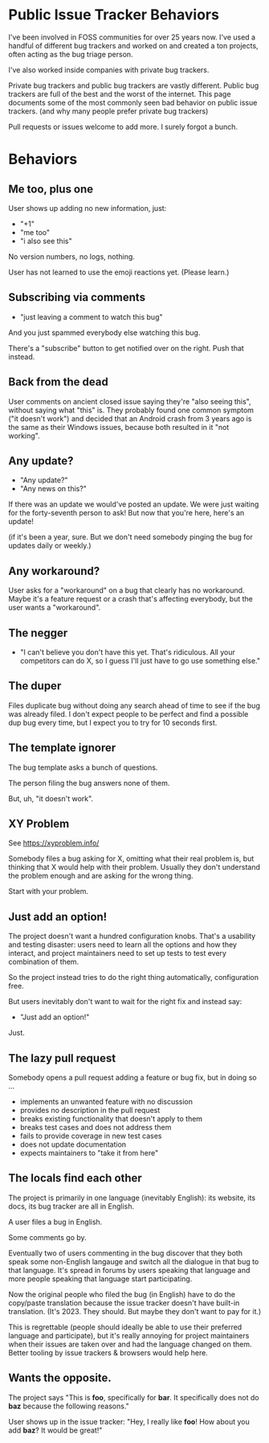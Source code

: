 # Public Issue Tracker Behaviors

I've been involved in FOSS communities for over 25 years now. I've
used a handful of different bug trackers and worked on and created a
ton projects, often acting as the bug triage person.

I've also worked inside companies with private bug trackers.

Private bug trackers and public bug trackers are vastly
different. Public bug trackers are full of the best and the worst of
the internet. This page documents some of the most commonly seen bad
behavior on public issue trackers. (and why many people prefer private bug
trackers)

Pull requests or issues welcome to add more. I surely forgot a bunch.

# Behaviors

## Me too, plus one

User shows up adding no new information, just:

* "+1"
* "me too"
* "i also see this"

No version numbers, no logs, nothing.

User has not learned to use the emoji reactions yet. (Please learn.)

## Subscribing via comments

* "just leaving a comment to watch this bug"

And you just spammed everybody else watching this bug.

There's a "subscribe" button to get notified over on the right. Push
that instead.

## Back from the dead

User comments on ancient closed issue saying they're "also seeing
this", without saying what "this" is. They probably found one common
symptom ("it doesn't work") and decided that an Android crash from 3
years ago is the same as their Windows issues, because both resulted
in it "not working".

## Any update?

* "Any update?"
* "Any news on this?"

If there was an update we would've posted an update. We were just
waiting for the forty-seventh person to ask! But now that you're here,
here's an update!

(if it's been a year, sure. But we don't need somebody pinging the bug
for updates daily or weekly.)


## Any workaround?

User asks for a "workaround" on a bug that clearly has no
workaround. Maybe it's a feature request or a crash that's affecting
everybody, but the user wants a "workaround".

## The negger

* "I can't believe you don't have this yet. That's ridiculous. All
  your competitors can do X, so I guess I'll just have to go use
  something else."

## The duper

Files duplicate bug without doing any search ahead of time to see if
the bug was already filed. I don't expect people to be perfect and
find a possible dup bug every time, but I expect you to try for 10
seconds first.

## The template ignorer

The bug template asks a bunch of questions.

The person filing the bug answers none of them.

But, uh, "it doesn't work".

## XY Problem

See https://xyproblem.info/

Somebody files a bug asking for X, omitting what their real problem
is, but thinking that X would help with their problem. Usually they
don't understand the problem enough and are asking for the wrong
thing.

Start with your problem.

## Just add an option!

The project doesn't want a hundred configuration knobs. That's a
usability and testing disaster: users need to learn all the options
and how they interact, and project maintainers need to set up tests to
test every combination of them.

So the project instead tries to do the right thing automatically,
configuration free.

But users inevitably don't want to wait for the right fix and instead say:

* "Just add an option!"

Just.

## The lazy pull request

Somebody opens a pull request adding a feature or bug fix, but in
doing so ...

* implements an unwanted feature with no discussion
* provides no description in the pull request
* breaks existing functionality that doesn't apply to them
* breaks test cases and does not address them
* fails to provide coverage in new test cases
* does not update documentation
* expects maintainers to "take it from here"

## The locals find each other

The project is primarily in one language (inevitably English): its
website, its docs, its bug tracker are all in English.

A user files a bug in English.

Some comments go by.

Eventually two of users commenting in the bug discover that they both
speak some non-English langauge and switch all the dialogue in that
bug to that language. It's spread in forums by users speaking that
language and more people speaking that language start participating.

Now the original people who filed the bug (in English) have to do the
copy/paste translation because the issue tracker doesn't have built-in
translation. (It's 2023. They should. But maybe they don't want to pay
for it.)

This is regrettable (people should ideally be able to use their
preferred language and participate), but it's really annoying for
project maintainers when their issues are taken over and had the
language changed on them. Better tooling by issue trackers & browsers
would help here.

## Wants the opposite.

The project says "This is **foo**, specifically for **bar**. It
specifically does not do **baz** because the following reasons."

User shows up in the issue tracker: "Hey, I really like **foo**! How
about you add **baz**? It would be great!"
